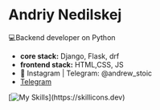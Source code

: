 # Andriy Nedilskej
:computer:Backend developer on Python
* **core  stack:** Django, Flask, drf 
* **frontend stack:** HTML,CSS, JS
*   :newspaper: Instagram | Telegram: @andrew_stoic
*   [Telegram](https://duckduckgo.com)



[![My Skills](https://skillicons.dev/icons?i=js,html,css,git,docker,vim,bash,django,linux,mysql,nginx,postgres,flask,)](https://skillicons.dev)

